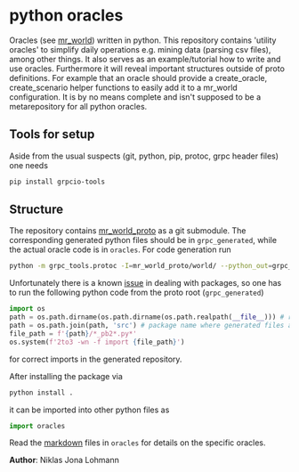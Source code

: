 # python oracles

Oracles (see [mr_world](https://github.com/n-0/mr_world)) written in python.
This repository contains 'utility oracles' to simplify daily operations e.g.
mining data (parsing csv files), among other things. It also serves as an
example/tutorial how to write and use oracles. Furthermore it will reveal
important structures outside of proto definitions. For example that an oracle
should provide a create_oracle, create_scenario helper functions to easily add
it to a mr_world configuration. It is by no means complete and isn't supposed to
be a metarepository for all python oracles.

## Tools for setup

Aside from the usual suspects (git, python, pip, protoc, grpc header files) one needs

```bash
pip install grpcio-tools
```

## Structure
The repository contains [mr_world_proto](https://github.com/n-0/mr_world_proto) as
a git submodule. The corresponding generated python files should be in `grpc_generated`, while
the actual oracle code is in `oracles`.
For code generation run

```bash
python -m grpc_tools.protoc -I=mr_world_proto/world/ --python_out=grpc_generated --grpc_python_out=grpc_generated mr_world_proto/world/*.proto
```

Unfortunately there is a known [issue](https://github.com/protocolbuffers/protobuf/issues/7061) 
in dealing with packages, so one has to run the following python code from the proto root (`grpc_generated`)

```python
import os
path = os.path.dirname(os.path.dirname(os.path.realpath(__file__))) # run in a file
path = os.path.join(path, 'src') # package name where generated files are reside
file_path = f'{path}/*_pb2*.py*'
os.system(f'2to3 -wn -f import {file_path}')
```
for correct imports in the generated repository.

After installing the package via

```bash
python install .
```

it can be imported into other python files as

```python
import oracles
```

Read the [markdown](./oracles/README.md) files in `oracles` for details on the specific oracles.

**Author**: Niklas Jona Lohmann

